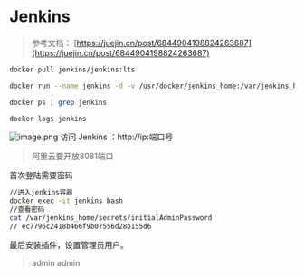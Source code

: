 
# Jenkins

> 参考文档：
> [https://juejin.cn/post/6844904198824263687](https://juejin.cn/post/6844904198824263687)

```bash
docker pull jenkins/jenkins:lts
```
```bash
docker run --name jenkins -d -v /usr/docker/jenkins_home:/var/jenkins_home -p 8081:8080 -p 50000:50000 jenkins/jenkins:lts
```
```bash
docker ps | grep jenkins
```
```bash
docker logs jenkins
```
![image.png](https://cdn.nlark.com/yuque/0/2022/png/2577724/1645775817494-b147643c-e12e-485a-93e8-13a9fe71858e.png)
访问 Jenkins ：http://ip:端口号
> 阿里云要开放8081端口

首次登陆需要密码
```bash
//进入jenkins容器
docker exec -it jenkins bash 
//查看密码
cat /var/jenkins_home/secrets/initialAdminPassword 
// ec7796c2418b466f9b07556d28b155d6
```
最后安装插件，设置管理员用户。
> admin admin

